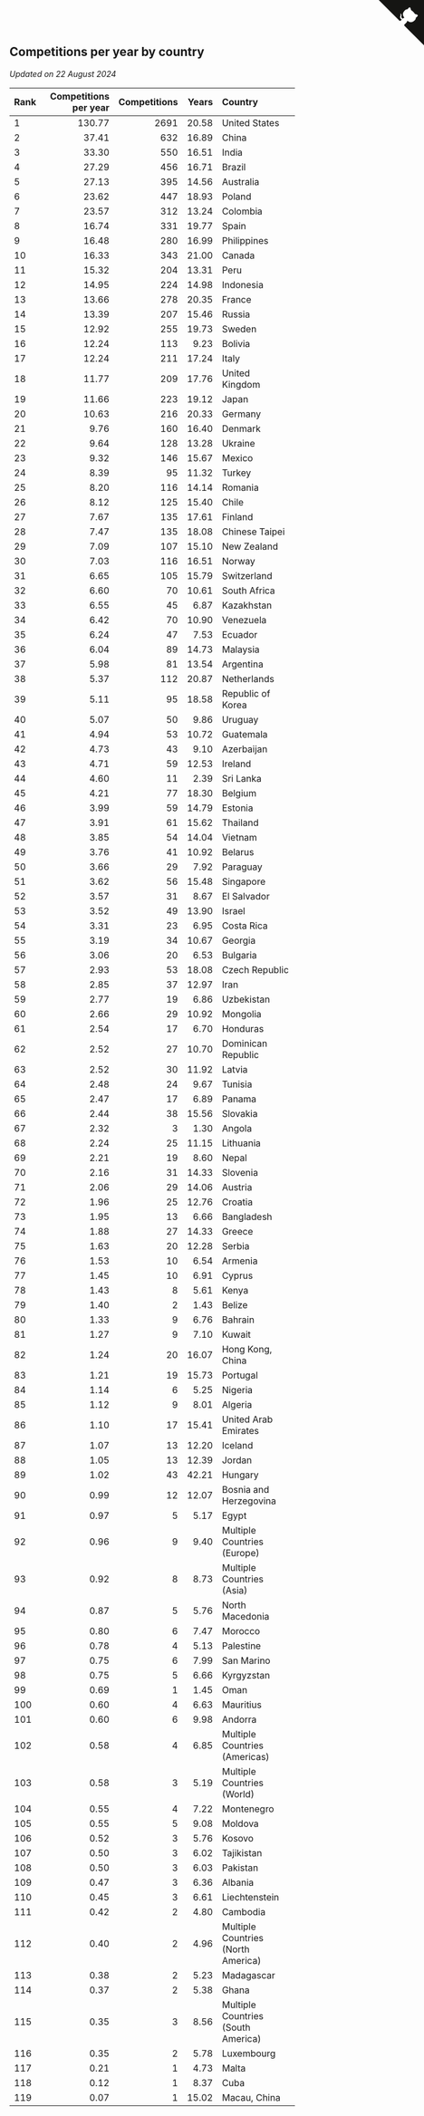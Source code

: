 ## Competitions per year by country

*Updated on 22 August 2024*

| Rank | Competitions per year | Competitions | Years | Country |
| :--- | ---: | ---: | ---: | :--- |
| 1 | 130.77 | 2691 | 20.58 | United States |
| 2 | 37.41 | 632 | 16.89 | China |
| 3 | 33.30 | 550 | 16.51 | India |
| 4 | 27.29 | 456 | 16.71 | Brazil |
| 5 | 27.13 | 395 | 14.56 | Australia |
| 6 | 23.62 | 447 | 18.93 | Poland |
| 7 | 23.57 | 312 | 13.24 | Colombia |
| 8 | 16.74 | 331 | 19.77 | Spain |
| 9 | 16.48 | 280 | 16.99 | Philippines |
| 10 | 16.33 | 343 | 21.00 | Canada |
| 11 | 15.32 | 204 | 13.31 | Peru |
| 12 | 14.95 | 224 | 14.98 | Indonesia |
| 13 | 13.66 | 278 | 20.35 | France |
| 14 | 13.39 | 207 | 15.46 | Russia |
| 15 | 12.92 | 255 | 19.73 | Sweden |
| 16 | 12.24 | 113 | 9.23 | Bolivia |
| 17 | 12.24 | 211 | 17.24 | Italy |
| 18 | 11.77 | 209 | 17.76 | United Kingdom |
| 19 | 11.66 | 223 | 19.12 | Japan |
| 20 | 10.63 | 216 | 20.33 | Germany |
| 21 | 9.76 | 160 | 16.40 | Denmark |
| 22 | 9.64 | 128 | 13.28 | Ukraine |
| 23 | 9.32 | 146 | 15.67 | Mexico |
| 24 | 8.39 | 95 | 11.32 | Turkey |
| 25 | 8.20 | 116 | 14.14 | Romania |
| 26 | 8.12 | 125 | 15.40 | Chile |
| 27 | 7.67 | 135 | 17.61 | Finland |
| 28 | 7.47 | 135 | 18.08 | Chinese Taipei |
| 29 | 7.09 | 107 | 15.10 | New Zealand |
| 30 | 7.03 | 116 | 16.51 | Norway |
| 31 | 6.65 | 105 | 15.79 | Switzerland |
| 32 | 6.60 | 70 | 10.61 | South Africa |
| 33 | 6.55 | 45 | 6.87 | Kazakhstan |
| 34 | 6.42 | 70 | 10.90 | Venezuela |
| 35 | 6.24 | 47 | 7.53 | Ecuador |
| 36 | 6.04 | 89 | 14.73 | Malaysia |
| 37 | 5.98 | 81 | 13.54 | Argentina |
| 38 | 5.37 | 112 | 20.87 | Netherlands |
| 39 | 5.11 | 95 | 18.58 | Republic of Korea |
| 40 | 5.07 | 50 | 9.86 | Uruguay |
| 41 | 4.94 | 53 | 10.72 | Guatemala |
| 42 | 4.73 | 43 | 9.10 | Azerbaijan |
| 43 | 4.71 | 59 | 12.53 | Ireland |
| 44 | 4.60 | 11 | 2.39 | Sri Lanka |
| 45 | 4.21 | 77 | 18.30 | Belgium |
| 46 | 3.99 | 59 | 14.79 | Estonia |
| 47 | 3.91 | 61 | 15.62 | Thailand |
| 48 | 3.85 | 54 | 14.04 | Vietnam |
| 49 | 3.76 | 41 | 10.92 | Belarus |
| 50 | 3.66 | 29 | 7.92 | Paraguay |
| 51 | 3.62 | 56 | 15.48 | Singapore |
| 52 | 3.57 | 31 | 8.67 | El Salvador |
| 53 | 3.52 | 49 | 13.90 | Israel |
| 54 | 3.31 | 23 | 6.95 | Costa Rica |
| 55 | 3.19 | 34 | 10.67 | Georgia |
| 56 | 3.06 | 20 | 6.53 | Bulgaria |
| 57 | 2.93 | 53 | 18.08 | Czech Republic |
| 58 | 2.85 | 37 | 12.97 | Iran |
| 59 | 2.77 | 19 | 6.86 | Uzbekistan |
| 60 | 2.66 | 29 | 10.92 | Mongolia |
| 61 | 2.54 | 17 | 6.70 | Honduras |
| 62 | 2.52 | 27 | 10.70 | Dominican Republic |
| 63 | 2.52 | 30 | 11.92 | Latvia |
| 64 | 2.48 | 24 | 9.67 | Tunisia |
| 65 | 2.47 | 17 | 6.89 | Panama |
| 66 | 2.44 | 38 | 15.56 | Slovakia |
| 67 | 2.32 | 3 | 1.30 | Angola |
| 68 | 2.24 | 25 | 11.15 | Lithuania |
| 69 | 2.21 | 19 | 8.60 | Nepal |
| 70 | 2.16 | 31 | 14.33 | Slovenia |
| 71 | 2.06 | 29 | 14.06 | Austria |
| 72 | 1.96 | 25 | 12.76 | Croatia |
| 73 | 1.95 | 13 | 6.66 | Bangladesh |
| 74 | 1.88 | 27 | 14.33 | Greece |
| 75 | 1.63 | 20 | 12.28 | Serbia |
| 76 | 1.53 | 10 | 6.54 | Armenia |
| 77 | 1.45 | 10 | 6.91 | Cyprus |
| 78 | 1.43 | 8 | 5.61 | Kenya |
| 79 | 1.40 | 2 | 1.43 | Belize |
| 80 | 1.33 | 9 | 6.76 | Bahrain |
| 81 | 1.27 | 9 | 7.10 | Kuwait |
| 82 | 1.24 | 20 | 16.07 | Hong Kong, China |
| 83 | 1.21 | 19 | 15.73 | Portugal |
| 84 | 1.14 | 6 | 5.25 | Nigeria |
| 85 | 1.12 | 9 | 8.01 | Algeria |
| 86 | 1.10 | 17 | 15.41 | United Arab Emirates |
| 87 | 1.07 | 13 | 12.20 | Iceland |
| 88 | 1.05 | 13 | 12.39 | Jordan |
| 89 | 1.02 | 43 | 42.21 | Hungary |
| 90 | 0.99 | 12 | 12.07 | Bosnia and Herzegovina |
| 91 | 0.97 | 5 | 5.17 | Egypt |
| 92 | 0.96 | 9 | 9.40 | Multiple Countries (Europe) |
| 93 | 0.92 | 8 | 8.73 | Multiple Countries (Asia) |
| 94 | 0.87 | 5 | 5.76 | North Macedonia |
| 95 | 0.80 | 6 | 7.47 | Morocco |
| 96 | 0.78 | 4 | 5.13 | Palestine |
| 97 | 0.75 | 6 | 7.99 | San Marino |
| 98 | 0.75 | 5 | 6.66 | Kyrgyzstan |
| 99 | 0.69 | 1 | 1.45 | Oman |
| 100 | 0.60 | 4 | 6.63 | Mauritius |
| 101 | 0.60 | 6 | 9.98 | Andorra |
| 102 | 0.58 | 4 | 6.85 | Multiple Countries (Americas) |
| 103 | 0.58 | 3 | 5.19 | Multiple Countries (World) |
| 104 | 0.55 | 4 | 7.22 | Montenegro |
| 105 | 0.55 | 5 | 9.08 | Moldova |
| 106 | 0.52 | 3 | 5.76 | Kosovo |
| 107 | 0.50 | 3 | 6.02 | Tajikistan |
| 108 | 0.50 | 3 | 6.03 | Pakistan |
| 109 | 0.47 | 3 | 6.36 | Albania |
| 110 | 0.45 | 3 | 6.61 | Liechtenstein |
| 111 | 0.42 | 2 | 4.80 | Cambodia |
| 112 | 0.40 | 2 | 4.96 | Multiple Countries (North America) |
| 113 | 0.38 | 2 | 5.23 | Madagascar |
| 114 | 0.37 | 2 | 5.38 | Ghana |
| 115 | 0.35 | 3 | 8.56 | Multiple Countries (South America) |
| 116 | 0.35 | 2 | 5.78 | Luxembourg |
| 117 | 0.21 | 1 | 4.73 | Malta |
| 118 | 0.12 | 1 | 8.37 | Cuba |
| 119 | 0.07 | 1 | 15.02 | Macau, China |


<a href="https://github.com/JustinTimeCuber/wca_statistics" class="github-corner" aria-label="View source on Github"><svg width="80" height="80" viewBox="0 0 250 250" style="fill:#151513; color:#fff; position: absolute; top: 0; border: 0; right: 0;" aria-hidden="true"><path d="M0,0 L115,115 L130,115 L142,142 L250,250 L250,0 Z"></path><path d="M128.3,109.0 C113.8,99.7 119.0,89.6 119.0,89.6 C122.0,82.7 120.5,78.6 120.5,78.6 C119.2,72.0 123.4,76.3 123.4,76.3 C127.3,80.9 125.5,87.3 125.5,87.3 C122.9,97.6 130.6,101.9 134.4,103.2" fill="currentColor" style="transform-origin: 130px 106px;" class="octo-arm"></path><path d="M115.0,115.0 C114.9,115.1 118.7,116.5 119.8,115.4 L133.7,101.6 C136.9,99.2 139.9,98.4 142.2,98.6 C133.8,88.0 127.5,74.4 143.8,58.0 C148.5,53.4 154.0,51.2 159.7,51.0 C160.3,49.4 163.2,43.6 171.4,40.1 C171.4,40.1 176.1,42.5 178.8,56.2 C183.1,58.6 187.2,61.8 190.9,65.4 C194.5,69.0 197.7,73.2 200.1,77.6 C213.8,80.2 216.3,84.9 216.3,84.9 C212.7,93.1 206.9,96.0 205.4,96.6 C205.1,102.4 203.0,107.8 198.3,112.5 C181.9,128.9 168.3,122.5 157.7,114.1 C157.9,116.9 156.7,120.9 152.7,124.9 L141.0,136.5 C139.8,137.7 141.6,141.9 141.8,141.8 Z" fill="currentColor" class="octo-body"></path></svg></a><style>.github-corner:hover .octo-arm{animation:octocat-wave 560ms ease-in-out}@keyframes octocat-wave{0%,100%{transform:rotate(0)}20%,60%{transform:rotate(-25deg)}40%,80%{transform:rotate(10deg)}}@media (max-width:500px){.github-corner:hover .octo-arm{animation:none}.github-corner .octo-arm{animation:octocat-wave 560ms ease-in-out}}</style>
